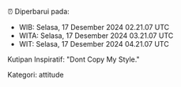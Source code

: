 ⏰ Diperbarui pada:
- WIB: Selasa, 17 Desember 2024 02.21.07 UTC
- WITA: Selasa, 17 Desember 2024 03.21.07 UTC
- WIT: Selasa, 17 Desember 2024 04.21.07 UTC

Kutipan Inspiratif:
"Dont Copy My Style."


Kategori: attitude

